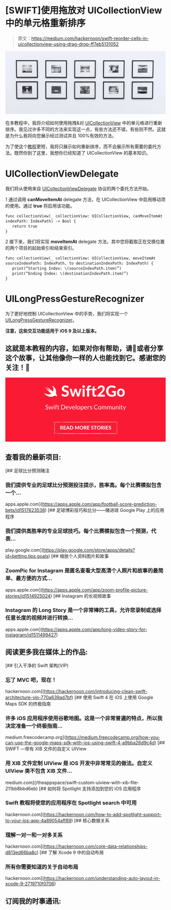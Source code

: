 # [SWIFT]使用拖放对 UICollectionView 中的单元格重新排序

> 原文：<https://medium.com/hackernoon/swift-reorder-cells-in-uicollectionview-using-drag-drop-ff7eb5131052>

![](img/93b0b3201e0b83f952bf42daf6cb7916.png)

在本教程中，我将介绍如何使用拖拽&对 [UICollectionView](https://hackernoon.com/tagged/uicollectionview) 中的单元格进行重新排序。我见过许多不同的方法来实现这一点，有些方法还不错，有些则不然。这就是为什么我将向您展示经过测试并且 100%有效的方法。

为了使这个[教程](https://hackernoon.com/tagged/tutorial)更短，我将只展示如何重新排序，而不会展示所有需要的委托方法。既然你到了这里，我想你已经知道了 UICollectionView 的基本知识。

# UICollectionViewDelegate

我们将从使用来自 [UICollectionViewDelegate](https://developer.apple.com/documentation/uikit/uicollectionviewdelegate) 协议的两个委托方法开始。

1 通过调用 **canMoveItemAt** delegate 方法，在 UICollectionView 中启用移动项的使用。通过 **true** 将启用该功能。

```
func collectionView(_ collectionView: UICollectionView, canMoveItemAt indexPath: IndexPath) -> Bool {
   return true
}
```

2 接下来，我们将实现 **moveItemAt** delegate 方法，其中您将截取正在交换位置的两个项目的起始索引和结束索引。

```
func collectionView(_ collectionView: UICollectionView, moveItemAt sourceIndexPath: IndexPath, to destinationIndexPath: IndexPath) {
   print(“Starting Index: \(sourceIndexPath.item)”)
   print(“Ending Index: \(destinationIndexPath.item)”)
}
```

# UILongPressGestureRecognizer

为了更好地控制 UICollectionView 中的手势，我们将实现一个[UILongPressGestureRecognizer](https://developer.apple.com/documentation/uikit/uilongpressgesturerecognizer)。

**注意，这些交互功能适用于 iOS 9 及以上版本。**

## 这就是本教程的内容，如果对你有帮助，请👏或者分享这个故事，让其他像你一样的人也能找到它。感谢您的关注！🚀

[![](img/79c8aca42472a7e427ec524f7bc604fb.png)](http://bit.ly/2KkkwGL)

## 查看我的最新项目:

[](https://apps.apple.com/app/football-score-prediction-bets/id1517623538) [## 足球比分预测赌注

### 我们提供专业的足球比分预测投注提示，胜率高。每个比赛模拟包含一个…

apps.apple.com](https://apps.apple.com/app/football-score-prediction-bets/id1517623538) [](https://play.google.com/store/apps/details?id=betting.tips.goals) [## 足球博彩技巧和比分——赌进球 Google Play 上的应用程序

### 我们提供高胜率的专业足球技巧。每个比赛模拟包含一个预测，代表…

play.google.com](https://play.google.com/store/apps/details?id=betting.tips.goals) [](https://apps.apple.com/app/zoom-profile-picture-stories/id1514925024) [## 缩放个人资料图片和故事

### ZoomPic for Instagram 是匿名查看大型高清个人照片和故事的最简单、最方便的方式…

apps.apple.com](https://apps.apple.com/app/zoom-profile-picture-stories/id1514925024) [](https://apps.apple.com/app/long-video-story-for-instagram/id1511499427) [## Instagram 的长视频故事

### Instagram 的 Long Story 是一个非常棒的工具，允许您录制或选择任意长度的视频并进行转换…

apps.apple.com](https://apps.apple.com/app/long-video-story-for-instagram/id1511499427) 

## 阅读更多我在媒体上的作品:

[](https://hackernoon.com/introducing-clean-swift-architecture-vip-770a639ad7bf) [## 引入干净的 Swift 架构(VIP)

### 忘了 MVC 吧，现在！

hackernoon.com](https://hackernoon.com/introducing-clean-swift-architecture-vip-770a639ad7bf) [](https://medium.freecodecamp.org/how-you-can-use-the-google-maps-sdk-with-ios-using-swift-4-a9bba26d9c4d) [## 使用 Swift 4 在 iOS 上使用 Google Maps SDK 的终极指南

### 许多 iOS 应用程序使用谷歌地图。这是一个非常普遍的特点，所以我决定准备一个终极指南…

medium.freecodecamp.org](https://medium.freecodecamp.org/how-you-can-use-the-google-maps-sdk-with-ios-using-swift-4-a9bba26d9c4d) [](/theappspace/swift-custom-uiview-with-xib-file-211bb8bbd6eb) [## SWIFT —带有 XIB 文件的自定义 UIView

### 用 XIB 文件定制 UIView 是 iOS 开发中非常常见的做法。自定义 UIView 类不包含 XIB 文件…

medium.com](/theappspace/swift-custom-uiview-with-xib-file-211bb8bbd6eb) [](https://hackernoon.com/how-to-add-spotlight-support-to-your-ios-app-4a89054aff89) [## 如何将 Spotlight 支持添加到您的 iOS 应用程序

### Swift 教程将使您的应用程序在 Spotlight search 中可用

hackernoon.com](https://hackernoon.com/how-to-add-spotlight-support-to-your-ios-app-4a89054aff89) [](https://hackernoon.com/core-data-relationships-d813ed66ba8c) [## 核心数据关系

### 理解一对一和一对多关系

hackernoon.com](https://hackernoon.com/core-data-relationships-d813ed66ba8c) [](https://hackernoon.com/understanding-auto-layout-in-xcode-9-2719710f0706) [## 了解 Xcode 9 中的自动布局

### 所有你需要知道的关于自动布局

hackernoon.com](https://hackernoon.com/understanding-auto-layout-in-xcode-9-2719710f0706) 

## 订阅我的时事通讯: